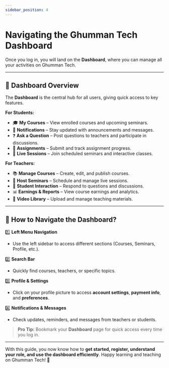 ```yaml
---
sidebar_position: 4
---
```


# Navigating the Ghumman Tech Dashboard

Once you log in, you will land on the **Dashboard**, where you can manage all your activities on Ghumman Tech.

---

## 📌 Dashboard Overview

The **Dashboard** is the central hub for all users, giving quick access to key features.

**For Students:**
- 🎓 **My Courses** – View enrolled courses and upcoming seminars.
- 🔔 **Notifications** – Stay updated with announcements and messages.
- ❓ **Ask a Question** – Post questions to teachers and participate in discussions.
- 📜 **Assignments** – Submit and track assignment progress.
- 🎥 **Live Sessions** – Join scheduled seminars and interactive classes.

**For Teachers:**
- 📚 **Manage Courses** – Create, edit, and publish courses.
- 🏫 **Host Seminars** – Schedule and manage live sessions.
- 📢 **Student Interaction** – Respond to questions and discussions.
- 📊 **Earnings & Reports** – View course earnings and analytics.
- 🎥 **Video Library** – Upload and manage teaching materials.

---

## 🔹 How to Navigate the Dashboard?

1️⃣ **Left Menu Navigation**  
   - Use the left sidebar to access different sections (Courses, Seminars, Profile, etc.).

2️⃣ **Search Bar**  
   - Quickly find courses, teachers, or specific topics.

3️⃣ **Profile & Settings**  
   - Click on your profile picture to access **account settings**, **payment info**, and **preferences**.

4️⃣ **Notifications & Messages**  
   - Check updates, reminders, and messages from teachers or students.

> **Pro Tip:** Bookmark your **Dashboard** page for quick access every time you log in.

---

With this guide, you now know how to **get started, register, understand your role, and use the dashboard efficiently**. Happy learning and teaching on Ghumman Tech! 🚀
